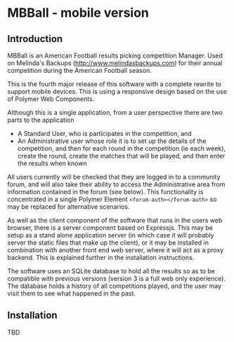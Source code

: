 # MBBall - mobile version
## Introduction

MBBall is an American Football results picking competition Manager. Used on Melinda's Backups
(http://www.melindasbackups.com)  for their annual competition during the American Football season.

This is the fourth major release of this software with a complete rewrite to support mobile
devices.  This is using a responsive design based on the use of Polymer Web Components.

Although this is a single application, from a user perspective there are two parts to the
application
* A Standard User, who is participates in the competition, and
* An Administrative user whose role it is to set up the details of the competition, and then for
  each round in the competition (ie each week), create the round, create the matches that will be
  played, and then enter the results when known

All users currently will be checked that they are logged in to a community forum, and will also
take their ability to access the Administrative area from information contained in the forum (see
below).  This functionality is concentrated in a single Polymer Element `<forum-auth></forum-auth>`
so may be replaced for alternative scenarios.

As well as the client component of the software that runs in the users web browser, there is a
server component based on Expressjs.  This may be setup as a stand alone application server (in
which case it will probably server the static files that make up the client), or it may be
installed in combination with another front end web server, where it will act as a proxy backend.
This is explained further in the installation instructions.

The software uses an SQLite database to hold all the results so as to be compatible with previous
versions (version 3 is a full web only experience). The database holds a history of all
competitions played, and the user may visit them to see what happened in the past.

## Installation

TBD


